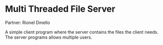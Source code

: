 # Multi Threaded File Server
Partner: Rionel Dmello

A simple client program where the server contains the files the client needs. The server programs allows multiple users.
